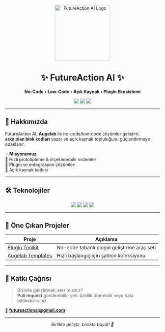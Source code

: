 <!-- Banner / Logo -->
<p align="center">
  <img src="assets/logo.png" alt="FutureAction AI Logo" width="180">
</p>

<h1 align="center">✨ FutureAction AI ✨</h1>

<p align="center">
  <strong>No-Code • Low-Code • Açık Kaynak • Plugin Ekosistemi</strong>
</p>

<p align="center">
  <a href="mailto:futureactionai@gmail.com"><img src="https://img.shields.io/badge/Email-futureactionai%40gmail.com-red?style=flat-square&logo=gmail"></a>
  <a href="https://www.instagram.com/futureactionai?igsh=MXV4Z2x6M2sycGpkNA=="><img src="https://img.shields.io/badge/Instagram-%40futureactionai-ff69b4?style=flat-square&logo=instagram"></a>
  <a href="https://www.linkedin.com/company/futureactionai/"><img src="https://img.shields.io/badge/LinkedIn-FutureActionAI-blue?style=flat-square&logo=linkedin"></a>
</p>

---

## 🚀 Hakkımızda
FutureAction AI, **Augelab** ile no-code/low-code çözümler geliştirir,  
**arka plan blok kodları** yazar ve açık kaynak topluluğunu güçlendirmeye odaklanır.

💡 **Misyonumuz**  
🌱 Hızlı prototipleme & ölçeklenebilir sistemler  
🔌 Plugin ve entegrasyon çözümleri  
🤝 Açık kaynak katkısı

---

## 🛠️ Teknolojiler
<p align="center">
  <img src="https://img.shields.io/badge/Augelab-NoCode-green?style=for-the-badge">
  <img src="https://img.shields.io/badge/Python-3.10+-blue?style=for-the-badge&logo=python">
  <img src="https://img.shields.io/badge/JavaScript-ES6+-yellow?style=for-the-badge&logo=javascript">
  <img src="https://img.shields.io/badge/GitHub%20Actions-CI%2FCD-lightgrey?style=for-the-badge&logo=github-actions">
</p>

---

## 🌟 Öne Çıkan Projeler
| Proje | Açıklama |
|-------|---------|
| [Plugin Toolkit](#) | No-code tabanlı plugin geliştirme araç seti |
| [Augelab Templates](#) | Hızlı başlangıç için şablon koleksiyonu |

---

## 🤝 Katkı Çağrısı
> Bizimle geliştirmek ister misiniz?  
> **Pull request** gönderebilir, yeni özellik önerebilir veya hata bildirebilirsiniz.

📧 **[futureactionai@gmail.com](mailto:futureactionai@gmail.com)**

---

<p align="center">
  <i>Birlikte geliştir, birlikte büyüt! 💜</i>
</p>
